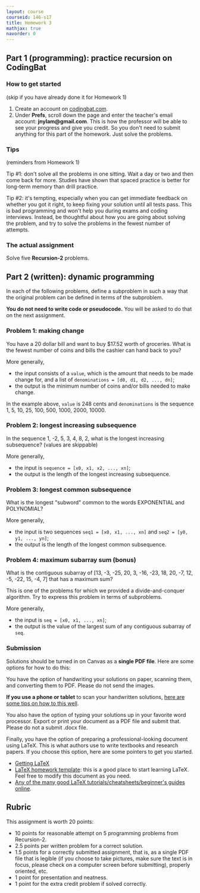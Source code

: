 ```yaml
---
layout: course
courseid: 146-s17
title: Homework 3
mathjax: true
navorder: 0
---
```


## Part 1 (programming): practice recursion on CodingBat

### How to get started

(skip if you have already done it for Homework 1)

1. Create an account on [codingbat.com](//codingbat.com).
2. Under __Prefs__, scroll down the page and enter the teacher's email account: __jnylam@gmail.com__. This is how the professor will be able to see your progress and give you credit. So you don't need to submit anything for this part of the homework. Just solve the problems.

### Tips

(reminders from Homework 1)

Tip #1: don't solve all the problems in one sitting. Wait a day or two and then come back for more. Studies have shown that spaced practice is better for long-term memory than drill practice.

Tip #2: it's tempting, especially when you can get immediate feedback on whether you got it right, to keep fixing your solution until all tests pass. This is bad programming and won't help you during exams and coding interviews. Instead, be thoughtful about how you are going about solving the problem, and try to solve the problems in the fewest number of attempts.

### The actual assignment

Solve five __Recursion-2__ problems.

## Part 2 (written): dynamic programming

In each of the following problems, define a subproblem in such a way that the original problem can be defined in terms of the subproblem.

__You do not need to write code or pseudocode.__ You will be asked to do that on the next assignment.

### Problem 1: making change

You have a 20 dollar bill and want to buy &#36;17.52 worth of groceries. What is the fewest number of coins and bills the cashier can hand back to you?

More generally,

* the input consists of a `value`, which is the amount that needs to be made change for, and a list of `denominations = [d0, d1, d2, ..., dn]`;
* the output is the minimum number of coins and/or bills needed to make change.

In the example above, `value` is 248 cents and `denominations` is the sequence 1, 5, 10, 25, 100, 500, 1000, 2000, 10000.

### Problem 2: longest increasing subsequence

In the sequence 1, -2, 5, 3, 4, 8, 2, what is the longest increasing subsequence? (values are skippable)

More generally,

* the input is `sequence = [x0, x1, x2, ..., xn]`;
* the output is the length of the longest increasing subsequence.

### Problem 3: longest common subsequence

What is the longest "subword" common to the words EXPONENTIAL and POLYNOMIAL?

More generally,

* the input is two sequences `seq1 = [x0, x1, ..., xn]` and `seq2 = [y0, y1, ..., yn]`;
* the output is the length of the longest common subsequence.

### Problem 4: maximum subarray sum (bonus)

What is the contiguous subarray of [13, -3, -25, 20, 3, -16, -23, 18, 20, -7, 12, -5, -22, 15, -4, 7] that has a maximum sum?

This is one of the problems for which we provided a divide-and-conquer algorithm. Try to express this problem in terms of subproblems.

More generally,

* the input is `seq = [x0, x1, ..., xn]`;
* the output is the value of the largest sum of any contiguous subarray of `seq`.

### Submission

Solutions should be turned in on Canvas as a __single PDF file__. Here are some options for how to do this:

You have the option of handwriting your solutions on paper, scanning them, and converting them to PDF. Please do not send the images.

__If you use a phone or tablet__ to scan your handwritten solutions, [here are some tips on how to this well](http://www.howtogeek.com/209951/the-best-ways-to-scan-a-document-using-your-phone-or-tablet/).

You also have the option of typing your solutions up in your favorite word processor. Export or print your document as a PDF file and submit that. Please do not a submit .docx file.

Finally, you have the option of preparing a professional-looking document using LaTeX. This is what authors use to write textbooks and research papers. If you choose this option, here are some pointers to get you started.

* [Getting LaTeX](https://www.latex-project.org/get/)
* [LaTeX homework template](http://www.jennylam.cc/assets/template.zip): this is a good place to start learning LaTeX. Feel free to modify this document as you need.
* [Any of the many good LaTeX tutorials/cheatsheets/beginner's guides online](https://lmddgtfy.net/?q=Latex%20quickstart).


## Rubric

This assignment is worth 20 points:

* 10 points for reasonable attempt on 5 programming problems from Recursion-2.
* 2.5 points per written problem for a correct solution.
* 1.5 points for a correctly submitted assignment, that is, as a single PDF file that is legible (if you choose to take pictures, make sure the text is in focus, please check on a computer screen before submitting), properly oriented, etc.
* 1 point for presentation and neatness.
* 1 point for the extra credit problem if solved correctly.
